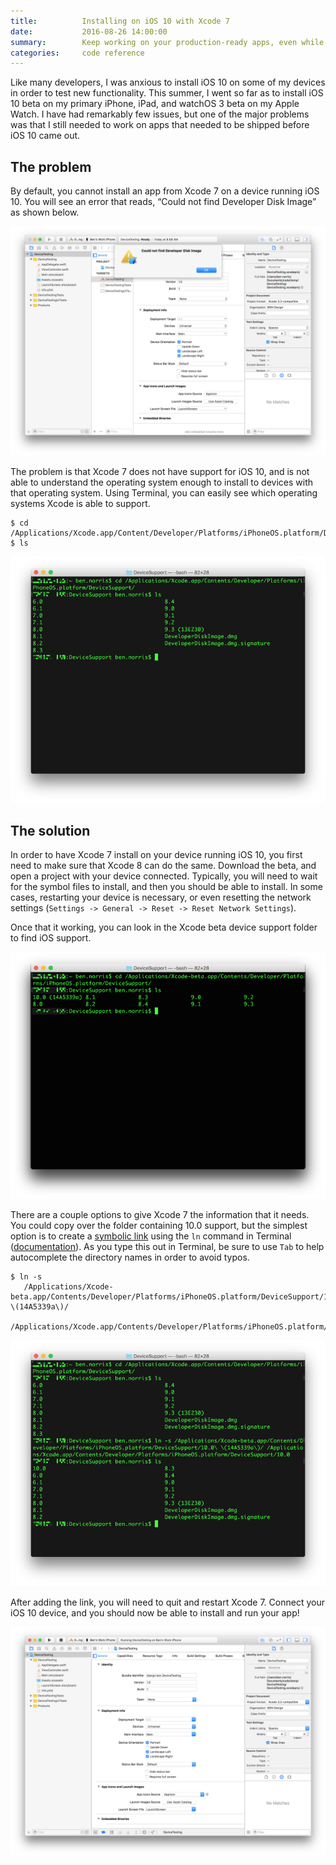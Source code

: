 ```yaml
---
title:          Installing on iOS 10 with Xcode 7
date:           2016-08-26 14:00:00
summary:        Keep working on your production-ready apps, even while running the iOS beta on your phone
categories:     code reference
---
```


Like many developers, I was anxious to install iOS 10 on some of my devices in order to test new functionality. This summer, I went so far as to install iOS 10 beta on my primary iPhone, iPad, and watchOS 3 beta on my Apple Watch. I have had remarkably few issues, but one of the major problems was that I still needed to work on apps that needed to be shipped before iOS 10 came out.


## The problem
By default, you cannot install an app from Xcode 7 on a device running iOS 10. You will see an error that reads, “Could not find Developer Disk Image” as shown below.

![Xcode 7 iOS 10 error](/images/posts/xcode7-error-ios10.png)

The problem is that Xcode 7 does not have support for iOS 10, and is not able to understand the operating system enough to install to devices with that operating system. Using Terminal, you can easily see which operating systems Xcode is able to support.

```
$ cd /Applications/Xcode.app/Content/Developer/Platforms/iPhoneOS.platform/DeviceSupport
$ ls
```

![Xcode 7 device support](/images/posts/xcode-device-support.png)


## The solution
In order to have Xcode 7 install on your device running iOS 10, you first need to make sure that Xcode 8 can do the same. Download the beta, and open a project with your device connected. Typically, you will need to wait for the symbol files to install, and then you should be able to install. In some cases, restarting your device is necessary, or even resetting the network settings (`Settings -> General -> Reset -> Reset Network Settings`).

Once that it working, you can look in the Xcode beta device support folder to find iOS support.

![Xcode beta device support](/images/posts/xcode-beta-device-support.png)

There are a couple options to give Xcode 7 the information that it needs. You could copy over the folder containing 10.0 support, but the simplest option is to create a [symbolic link](https://en.wikipedia.org/wiki/Symbolic_link) using the `ln` command in Terminal ([documentation](https://developer.apple.com/legacy/library/documentation/Darwin/Reference/ManPages/man1/ln.1.html)). As you type this out in Terminal, be sure to use `Tab` to help autocomplete the directory names in order to avoid typos.

```
$ ln -s
   /Applications/Xcode-beta.app/Contents/Developer/Platforms/iPhoneOS.platform/DeviceSupport/10.0\ \(14A5339a\)/
   /Applications/Xcode.app/Contents/Developer/Platforms/iPhoneOS.platform/DeviceSupport/10.0
```

![Xcode device support with link](/images/posts/xcode-device-support-with-link.png)

After adding the link, you will need to quit and restart Xcode 7. Connect your iOS 10 device, and you should now be able to install and run your app!

![Xcode 7 running on iOS 10](/images/posts/xcode7-running-on-ios10.png)
